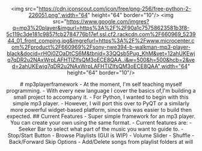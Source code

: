 <div align="center">

 <img src="https://cdn.iconscout.com/icon/free/png-256/free-python-2-226051.png",width="64" height="64" border="10"/> 
 <img src="https://www.google.com/imgres?q=mp3%20player&imgurl=https%3A%2F%2F90a1c75758623581b3f8-5c119c3de181c9857fcb2784776b17ef.ssl.cf2.rackcdn.com%2F660969_523944_01_front_comping.jpg&imgrefurl=https%3A%2F%2Fwww.microcenter.com%2Fproduct%2F660969%2Fsony-nwe394-b-walkman-mp3-player-black&docid=rHOi0ZOaDtCS6M&tbnid=33QQsb5Pug_KhM&vet=12ahUKEwjq7qDR2u2NAxWrpLAFHTlZIfsQM3oECE8QAA..i&w=500&h=500&hcb=2&ved=2ahUKEwjq7qDR2u2NAxWrpLAFHTlZIfsQM3oECE8QAA",width="64" height="64" border="10"/> 
 </p>
# mp3playerframework
 - At the moment, I'm self teaching myself programming.
 - With every new language I cover the basics of,I'm building a small project to accompany it.
 - For Python, I wanted to begin with this simple mp3 player.
 - However, I will port this over to PyQT or a similarly more powerful widget-based platform, since this was easier to build then expected.
 ## Current Features
 - Super simple framework for an mp3 player. You can create your own using the same format.
 - Current features are:
    - Seeker Bar to select what part of the music you want to guide to.
    - Stop/Start Button
    - Browse Playlists (GUI is WIP)
    - Volume Slider
    - Shuffle
    - Back/Forward Skip Options
    - Add/Delete songs from playlist folders at will
